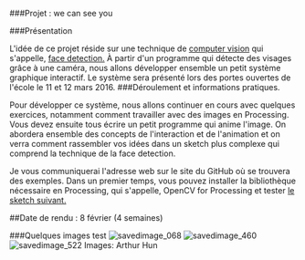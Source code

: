 ###Projet : we can see you

###Présentation

L'idée de ce projet réside sur une technique de [computer vision](https://en.wikipedia.org/wiki/Computer_vision) qui s'appelle, [face detection.](https://en.wikipedia.org/wiki/Face_detection) À partir d'un programme qui détecte des visages grâce à une caméra, nous allons développer ensemble un petit système graphique interactif. Le système sera présenté lors des portes ouvertes de l'école le 11 et 12 mars 2016.
###Déroulement et informations pratiques.

Pour développer ce système, nous allons continuer en cours avec quelques exercices, notamment comment travailler avec des images en Processing. Vous devez ensuite tous écrire un petit programme qui anime l'image. On abordera ensemble des concepts de l'interaction et de l'animation et on verra comment rassembler vos idées dans un sketch plus complexe qui comprend la technique de la face detection. 

Je vous communiquerai l'adresse web sur le site du GitHub où se trouvera des exemples. Dans un premier temps, vous pouvez installer la bibliothèque nécessaire en Processing, qui s'appelle, OpenCV for Processing et tester [le sketch suivant.](https://github.com/FreeArtBureau/DesigningPrograms/blob/master/07_IMAGE/e_COMPUTER_VISION/OPEN_CV/a_FaceDetect_Simple_01/a_FaceDetect_Simple_01.pde)


##Date de rendu : 8 février (4 semaines)

###Quelques images test
![savedimage_068](https://cloud.githubusercontent.com/assets/1027891/12874523/c33956ea-cdd5-11e5-90bf-49e226d19ad9.png)
![savedimage_460](https://cloud.githubusercontent.com/assets/1027891/12874524/c84923ea-cdd5-11e5-9206-f962cf438bd4.png)
![savedimage_522](https://cloud.githubusercontent.com/assets/1027891/12874525/cc5c08bc-cdd5-11e5-8a35-bc80e739c4e2.png)
Images: Arthur Hun
